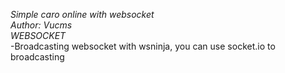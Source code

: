 *Simple caro online with websocket*<br />
*Author: Vucms*<br />
*WEBSOCKET*<br />
-Broadcasting websocket with wsninja, you can use socket.io to broadcasting

